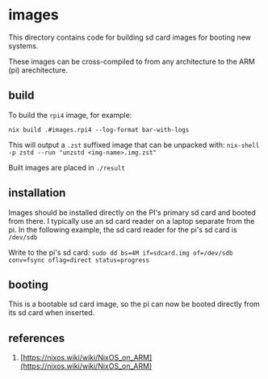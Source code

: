 # images 

This directory contains code for building sd card images for booting new systems. 

These images can be cross-compiled to from any architecture to the ARM (pi) arechitecture.

## build 

To build the `rpi4` image, for example:

`nix build .#images.rpi4 --log-format bar-with-logs`

This will output a `.zst` suffixed image that can be unpacked with: `nix-shell -p zstd --run "unzstd <img-name>.img.zst"`

Built images are placed in `./result`

## installation

Images should be installed directly on the PI's primary sd card and booted from there. I typically use an sd card reader 
on a laptop separate from the pi. In the following example, the sd card reader for the pi's sd card is `/dev/sdb`

Write to the pi's sd card:
`sudo dd bs=4M if=sdcard.img of=/dev/sdb conv=fsync oflag=direct status=progress`

## booting 

This is a bootable sd card image, so the pi can now be booted directly from its sd card when inserted. 

## references 

1. [https://nixos.wiki/wiki/NixOS_on_ARM](https://nixos.wiki/wiki/NixOS_on_ARM)
